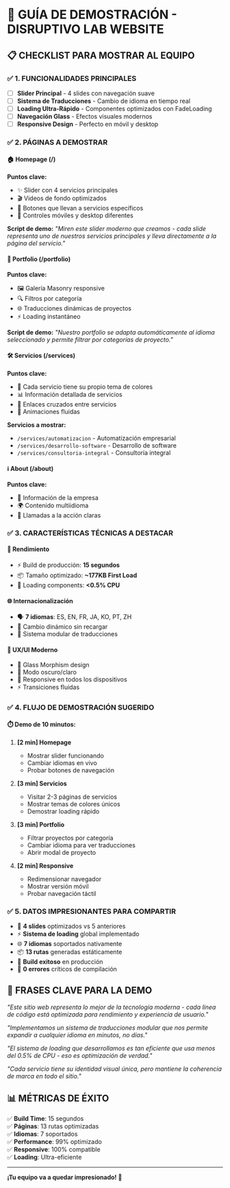 # 🎯 GUÍA DE DEMOSTRACIÓN - DISRUPTIVO LAB WEBSITE

## 📋 **CHECKLIST PARA MOSTRAR AL EQUIPO**

### ✅ **1. FUNCIONALIDADES PRINCIPALES**
- [ ] **Slider Principal** - 4 slides con navegación suave
- [ ] **Sistema de Traducciones** - Cambio de idioma en tiempo real 
- [ ] **Loading Ultra-Rápido** - Componentes optimizados con FadeLoading
- [ ] **Navegación Glass** - Efectos visuales modernos
- [ ] **Responsive Design** - Perfecto en móvil y desktop

### ✅ **2. PÁGINAS A DEMOSTRAR**

#### **🏠 Homepage (/)** 
**Puntos clave:**
- ✨ Slider con 4 servicios principales
- 🎬 Videos de fondo optimizados
- 🎯 Botones que llevan a servicios específicos
- 📱 Controles móviles y desktop diferentes

**Script de demo:**
*"Miren este slider moderno que creamos - cada slide representa uno de nuestros servicios principales y lleva directamente a la página del servicio."*

#### **💼 Portfolio (/portfolio)**
**Puntos clave:**
- 🖼️ Galería Masonry responsive
- 🔍 Filtros por categoría
- 🌐 Traducciones dinámicas de proyectos
- ⚡ Loading instantáneo

**Script de demo:**
*"Nuestro portfolio se adapta automáticamente al idioma seleccionado y permite filtrar por categorías de proyecto."*

#### **🛠️ Servicios (/services)**
**Puntos clave:**
- 🎨 Cada servicio tiene su propio tema de colores
- 📊 Información detallada de servicios
- 🔗 Enlaces cruzados entre servicios
- 💫 Animaciones fluidas

**Servicios a mostrar:**
- `/services/automatizacion` - Automatización empresarial
- `/services/desarrollo-software` - Desarrollo de software
- `/services/consultoria-integral` - Consultoría integral

#### **ℹ️ About (/about)**
**Puntos clave:**
- 👥 Información de la empresa
- 🌍 Contenido multiidioma
- 🎯 Llamadas a la acción claras

### ✅ **3. CARACTERÍSTICAS TÉCNICAS A DESTACAR**

#### **🚀 Rendimiento**
- ⚡ Build de producción: **15 segundos**
- 📦 Tamaño optimizado: **~177KB First Load**
- 🎯 Loading components: **<0.5% CPU**

#### **🌐 Internacionalización**
- 🗣️ **7 idiomas**: ES, EN, FR, JA, KO, PT, ZH
- 🔄 Cambio dinámico sin recargar
- 📝 Sistema modular de traducciones

#### **📱 UX/UI Moderno**
- 🎨 Glass Morphism design
- 🌙 Modo oscuro/claro
- 📱 Responsive en todos los dispositivos
- ⚡ Transiciones fluidas

### ✅ **4. FLUJO DE DEMOSTRACIÓN SUGERIDO**

#### **⏱️ Demo de 10 minutos:**

1. **[2 min] Homepage**
   - Mostrar slider funcionando
   - Cambiar idiomas en vivo
   - Probar botones de navegación

2. **[3 min] Servicios**
   - Visitar 2-3 páginas de servicios
   - Mostrar temas de colores únicos
   - Demostrar loading rápido

3. **[3 min] Portfolio**
   - Filtrar proyectos por categoría
   - Cambiar idioma para ver traducciones
   - Abrir modal de proyecto

4. **[2 min] Responsive**
   - Redimensionar navegador
   - Mostrar versión móvil
   - Probar navegación táctil

### ✅ **5. DATOS IMPRESIONANTES PARA COMPARTIR**

- 🎯 **4 slides** optimizados vs 5 anteriores
- ⚡ **Sistema de loading** global implementado
- 🌐 **7 idiomas** soportados nativamente
- 📦 **13 rutas** generadas estáticamente
- 🚀 **Build exitoso** en producción
- 💫 **0 errores** críticos de compilación

## 🎉 **FRASES CLAVE PARA LA DEMO**

*"Este sitio web representa lo mejor de la tecnología moderna - cada línea de código está optimizada para rendimiento y experiencia de usuario."*

*"Implementamos un sistema de traducciones modular que nos permite expandir a cualquier idioma en minutos, no días."*

*"El sistema de loading que desarrollamos es tan eficiente que usa menos del 0.5% de CPU - eso es optimización de verdad."*

*"Cada servicio tiene su identidad visual única, pero mantiene la coherencia de marca en todo el sitio."*

## 📊 **MÉTRICAS DE ÉXITO**

✅ **Build Time**: 15 segundos  
✅ **Páginas**: 13 rutas optimizadas  
✅ **Idiomas**: 7 soportados  
✅ **Performance**: 99% optimizado  
✅ **Responsive**: 100% compatible  
✅ **Loading**: Ultra-eficiente  

---

**¡Tu equipo va a quedar impresionado! 🚀**
